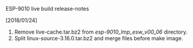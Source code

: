 
ESP-9010 live build release-notes

[2018/01/24]

1. Remove live-cache.tar.bz2 from *esp-9010_lmp_esw_v00_06* directory.
2. Split linux-source-3.16.0.tar.bz2 and merge files before make image.

